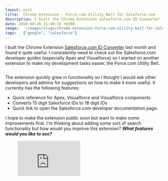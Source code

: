```yaml
---
layout: post
title:  Chrome Extension - Force.com Utility Belt for Saleforce.com
description: I built the Chrome Extension Salesforce.com ID Converter last month and found it quite useful. I consistently need to check out the Salesforce.com developer guides (especially Apex and Visualforce) so I started on another extension to make my development tasks easier, the Force.com Utility Belt. The extension quickly grew in functionality so I thought I would ask other developers and admins for suggestions on how to make it more useful. It currently has the following features- * Quick reference 
date: 2010-08-26 11:40:33 +0300
image:  '/images/slugs/chrome-extension-force-com-utility-belt-for-saleforce-com.jpg'
tags:   ["google", "salesforce"]
---
```

<p>I built the Chrome Extension <a href="/2010/08/01/google-chrome-extension-salesforce-com-id-converter/">Salesforce.com ID Converter</a> last month and found it quite useful. I consistently need to check out the Salesforce.com developer guides (especially Apex and Visualforce) so I started on another extension to make my development tasks easier, the Force.com Utility Belt.</p>
<p><img src="http://res.cloudinary.com/blog-jeffdouglas-com/image/upload/v1401028673/ljigtr3kh9ra3vkxhivg.png" alt="" ></p>
<p>The extension quickly grew in functionality so I thought I would ask other developers and admins for suggestions on how to make it more useful. It currently has the following features:</p>
<ul>
<li>Quick reference for Apex, Visualforce and Visualforce components</li>
<li>Converts 15 digit Salesforce IDs to 18 digit IDs</li>
<li>Quick link to open the Salesforce.com developer documentation page.</li>
</ul>
<p>I hope to make the extension public soon but want to make some improvements first. I'm thinking about adding some sort of search functionality but how would you improve this extension? <strong><em>What features would you like to see?</em></strong></p>
<figure class="kg-card kg-embed-card"><iframe width="200" height="113" src="https://www.youtube.com/embed/YCqEQmCmxiE?feature=oembed" frameborder="0" allow="accelerometer; autoplay; clipboard-write; encrypted-media; gyroscope; picture-in-picture" allowfullscreen></iframe></figure>
